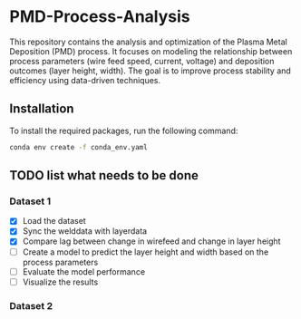 # PMD-Process-Analysis
This repository contains the analysis and optimization of the Plasma Metal Deposition (PMD) process. It focuses on modeling the relationship between process parameters (wire feed speed, current, voltage) and deposition outcomes (layer height, width). The goal is to improve process stability and efficiency using data-driven techniques.

## Installation
To install the required packages, run the following command:

```bash
conda env create -f conda_env.yaml

```

## TODO list what needs to be done


### Dataset 1
- [x] Load the dataset
- [x] Sync the welddata with layerdata
- [x] Compare lag between change in wirefeed and change in layer height
- [ ] Create a model to predict the layer height and width based on the process parameters
- [ ] Evaluate the model performance
- [ ] Visualize the results

### Dataset 2